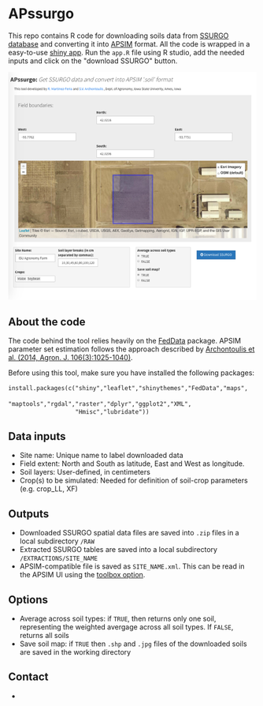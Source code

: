# APssurgo

This repo contains R code for downloading soils data from [SSURGO database](https://websoilsurvey.nrcs.usda.gov) and converting it into [APSIM](https://www.apsim.info/) format. All the code is wrapped in a easy-to-use [shiny app](https://shiny.rstudio.com/). Run the `app.R` file using R studio,  add the needed inputs and click on the "download SSURGO" button.  

![](tool.png)

## About the code 

The code behind the tool relies heavily on the [FedData](https://cran.r-project.org/web/packages/FedData/index.html) package. APSIM parameter set estimation follows the approach described by [Archontoulis et al. (2014, Agron. J. 106(3):1025-1040)](https://dl.sciencesocieties.org/publications/aj/abstracts/106/3/1025?access=0&view=pdf).

Before using this tool, make sure you have installed the following packages:

```{r}
install.packages(c("shiny","leaflet","shinythemes","FedData","maps",
                   "maptools","rgdal","raster","dplyr","ggplot2","XML",
                   "Hmisc","lubridate"))
```
## Data inputs

* Site name: Unique name to label downloaded data
* Field extent: North and South as latitude, East and West as longitude.
* Soil layers: User-defined, in centimeters
* Crop(s) to be simulated: Needed for definition of soil-crop parameters (e.g. crop_LL, XF)

## Outputs

* Downloaded SSURGO spatial data files are saved into `.zip` files in a local subdirectory `/RAW`
* Extracted SSURGO tables are saved into a local subdirectory `/EXTRACTIONS/SITE_NAME`
* APSIM-compatible file is saved as `SITE_NAME.xml`. This can be read in the APSIM UI using the [toolbox option](https://www.apsim.info/Documentation/CommonTasksinAPSIM/CreateyourownorAddsomeoneelsestoolbox.aspx).

## Options

* Average across soil types: if `TRUE`, then returns only one soil, representing the weighted avergage across all soil types. If `FALSE`, returns all soils
* Save soil map: if `TRUE` then `.shp` and `.jpg` files of the downloaded soils are saved in the working directory

## Contact

* 
